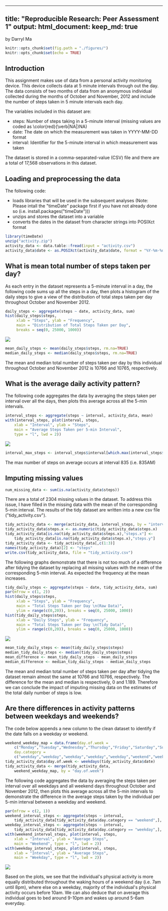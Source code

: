 
---
title: "Reproducible Research: Peer Assessment 1"
output: 
  html_document:
    keep_md: true
---
by Darryl Ma


```r
knitr::opts_chunk$set(fig.path = "./figures/")
knitr::opts_chunk$set(echo = TRUE)
```

## Introduction

This assignment makes use of data from a personal activity monitoring device. This device collects data at 5 minute intervals through out the day. The data consists of two months of data from an anonymous individual collected during the months of October and November, 2012 and include the number of steps taken in 5 minute intervals each day.

The variables included in this dataset are:

- steps: Number of steps taking in a 5-minute interval (missing values are coded as \color{red}{\verb|NA|}NA)
- date: The date on which the measurement was taken in YYYY-MM-DD format
- interval: Identifier for the 5-minute interval in which measurement was taken

The dataset is stored in a comma-separated-value (CSV) file and there are a total of 17,568 observations in this dataset.

## Loading and preprocessing the data

The following code:

- loads libraries that will be used in the subsequent analyses (Note: Please intall the "timeDate" package first if you have not already done so (i.e. install.packages("timeDate")))
- unzips and stores the dataset into a variable
- converts the dates in the dataset from character strings into POSIXct format


```r
library(timeDate)
unzip("activity.zip")
activity_data <- data.table::fread(input = "activity.csv")
activity_data$date <- as.POSIXct(activity_data$date, format = "%Y-%m-%d")
```

## What is mean total number of steps taken per day?

As each entry in the dataset represents a 5-minute interval in a day, the following code sums up all the steps in a day, then plots a histogram of the daily steps to give a view of the distribution of total steps taken per day throughout October and November 2012.


```r
daily_steps <- aggregate(steps ~ date, activity_data, sum)
hist(daily_steps$steps, 
     xlab = "Steps", ylab = "Frequency", 
     main = "Distribution of Total Steps Taken per Day",
     breaks = seq(0, 25000, 1000))
```

![](./figures/unnamed-chunk-3-1.png)<!-- -->

```r
mean_daily_steps <- mean(daily_steps$steps, rm.na=TRUE)
median_daily_steps <- median(daily_steps$steps, rm.na=TRUE)
```

The mean and median total number of steps taken per day by this individual throughout October and November 2012 is 10766 and 10765, respectively. 

## What is the average daily activity pattern?

The following code aggregates the data by averaging the steps taken per interval over all the days, then plots this average across all the 5-min intervals.


```r
interval_steps <- aggregate(steps ~ interval, activity_data, mean)
with(interval_steps, plot(interval, steps, 
    xlab = "Interval", ylab = "Steps",
    main = "Average Steps Taken per 5-min Interval",
    type = "l", lwd = 2))
```

![](./figures/unnamed-chunk-4-1.png)<!-- -->

```r
interval_max_steps <- interval_steps$interval[which.max(interval_steps$steps)]
```

The max number of steps on average occurs at interval 835 (i.e. 835AM) 

## Imputing missing values


```r
num_missing_data <- sum(is.na(activity_data$steps))
```

There are a total of 2304 missing values in the dataset. To address this issue, I have filled in the missing data with the mean of the corresponding 5-min interval. The results of the tidy dataset are written into a new csv file ("tidy_activity.csv").


```r
tidy_activity_data <- merge(activity_data, interval_steps, by = "interval")
tidy_activity_data$steps.x <- as.numeric(tidy_activity_data$steps.x)
tidy_activity_data[is.na(tidy_activity_data$steps.x),"steps.x"] <- 
    tidy_activity_data[is.na(tidy_activity_data$steps.x),"steps.y"]
tidy_activity_data <- tidy_activity_data[,c(1:3)]
names(tidy_activity_data)[2] <- "steps"
write.csv(tidy_activity_data, file = "tidy_activity.csv")
```

The following graphs demonstrate that there is not too much of a difference after tidying the dataset by replacing all missing values with the mean of the corresponding 5-min interval. As expected the frequency at the mean increases.


```r
tidy_daily_steps <- aggregate(steps ~ date, tidy_activity_data, sum)
par(mfrow = c(1, 2))
hist(daily_steps$steps, 
     xlab = "Steps", ylab = "Frequency", 
     main = "Total Steps Taken per Day \n(Raw Data)",
     ylim = range(c(0,20)), breaks = seq(0, 25000, 1000))
hist(tidy_daily_steps$steps, 
     xlab = "Daily Steps", ylab = "Frequency", 
     main = "Total Steps Taken per Day \n(Tidy Data)",
     ylim = range(c(0,20)), breaks = seq(0, 25000, 1000))
```

![](./figures/unnamed-chunk-7-1.png)<!-- -->

```r
mean_tidy_daily_steps <- mean(tidy_daily_steps$steps)
median_tidy_daily_steps <- median(tidy_daily_steps$steps)
mean_difference <- mean_tidy_daily_steps - mean_daily_steps
median_difference <- median_tidy_daily_steps - median_daily_steps
```

The mean and median total number of steps taken per day after tidying the dataset remain almost the same at 10766 and 10766, respectively. The difference for the mean and median is respectively, 0 and 1.189. Therefore we can conclude the impact of imputing missing data on the estimates of the total daily number of steps is low.

## Are there differences in activity patterns between weekdays and weekends?

The code below appends a new column to the clean dataset to identify if the date falls on a weekday or weekend.


```r
weekend_weekday_map = data.frame(day.of.week = 
    c("Monday","Tuesday","Wednesday","Thursday","Friday","Saturday","Sunday"), 
    day.category = 
    c("weekday","weekday","weekday","weekday","weekday","weekend","weekend")) 
tidy_activity_data$day.of.week <- weekdays(tidy_activity_data$date) 
tidy_activity_data <- merge(tidy_activity_data, 
    weekend_weekday_map, by = "day.of.week")
```

The following code aggregates the data by averaging the steps taken per interval over all weekdays and all weekend days throughout October and November 2012, then plots this average across all the 5-min intervals to demonstrate the difference in the average steps taken by the individual per 5-min interval between a weekday and weekend.


```r
par(mfrow = c(2, 1))
weekend_interval_steps <- aggregate(steps ~ interval, 
    tidy_activity_data[tidy_activity_data$day.category == "weekend",], mean)
weekday_interval_steps <- aggregate(steps ~ interval, 
    tidy_activity_data[tidy_activity_data$day.category == "weekday",], mean)
with(weekend_interval_steps, plot(interval, steps, 
    xlab = "Interval", ylab = "Average Steps", 
    main = "Weekend", type = "l", lwd = 2))
with(weekday_interval_steps, plot(interval, steps, 
    xlab = "Interval", ylab = "Average Steps", 
    main = "Weekday", type = "l", lwd = 2))
```

![](./figures/unnamed-chunk-9-1.png)<!-- -->

Based on the plots, we see that the individual's physical activity is more equally distributed throughout the waking hours of a weekend day (i.e. 7am until 8pm), where else on a weekday, majority of the individual's physical activity occurs before 10am. We can also deduce that on average this individual goes to bed around 9-10pm and wakes up around 5-6am everyday. 
